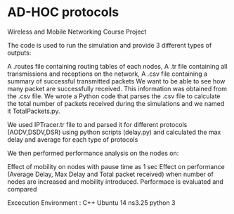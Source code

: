 # AD-HOC protocols
Wireless and Mobile Networking Course Project

The code is used to run the simulation and provide 3 different types of outputs:

A .routes file containing routing tables of each nodes,
A .tr file containing all transmissions and receptions on the network,
A .csv file containing a summary of successful transmitted packets
We want to be able to see how many packet are successfully received. This information was obtained from the .csv file. We wrote a Python code that parses the .csv file to calculate the total number of packets received during the simulations and we named it TotalPackets.py.

We used IPTracer.tr file to and parsed it for different protocols (AODV,DSDV,DSR) using python scripts (delay.py) and calculated the max delay and average for each type of protocols

We then performed performance analysis on the nodes on:

Effect of mobility on nodes with pause time as 1 sec
Effect on performance (Average Delay, Max Delay and Total packet received) when number of nodes are increased and mobility introduced.
Performace is evaluated and compared

Excecution Environment : C++ Ubuntu 14 ns3.25 python 3
